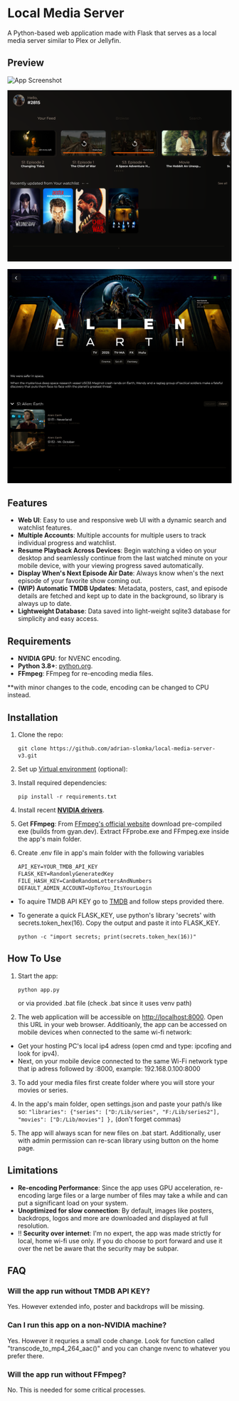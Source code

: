 # Local Media Server

A Python-based web application made with Flask that serves as a local media server similar to Plex or Jellyfin.

## Preview

![App Screenshot](https://raw.githubusercontent.com/adrian-slomka/local-media-server-v3/refs/heads/main/___preview/Screenshot%202025-08-18%20at%2010-13-22%20Stream%20Movies%20&%20TV%20Shows.png)

![App Screenshot](https://raw.githubusercontent.com/adrian-slomka/local-media-server-v3/refs/heads/main/___preview/Screenshot%202025-08-18%20at%2010-13-11%20Stream%20Movies%20&%20TV%20Shows.png)

![App Screenshot](https://raw.githubusercontent.com/adrian-slomka/local-media-server-v3/refs/heads/main/___preview/Screenshot%202025-08-18%20at%2010-14-04%20Stream%20Movies%20&%20TV%20Shows.png)


## Features

- **Web UI**: Easy to use and responsive web UI with a dynamic search and watchlist features.
- **Multiple Accounts**: Multiple accounts for multiple users to track individual progress and watchlist.
- **Resume Playback Across Devices**: Begin watching a video on your desktop and seamlessly continue from the last watched minute on your mobile device, with your viewing progress saved automatically.
- **Display When's Next Episode Air Date**: Always know when's the next episode of your favorite show coming out.
- **(WIP) Automatic TMDB Updates**: Metadata, posters, cast, and episode details are fetched and kept up to date in the background, so library is always up to date.
- **Lightweight Database**: Data saved into light-weight sqlite3 database for simplicity and easy access.

## Requirements

- **NVIDIA GPU**: for NVENC encoding.
- **Python 3.8+**: [python.org](https://www.python.org/downloads/).
- **FFmpeg**: FFmpeg for re-encoding media files.

**with minor changes to the code, encoding can be changed to CPU instead.

## Installation

1. Clone the repo:

    ```
    git clone https://github.com/adrian-slomka/local-media-server-v3.git
    ```

2. Set up [Virtual environment](https://docs.python.org/3/library/venv.html) (optional):


3. Install required dependencies:

    ```
    pip install -r requirements.txt
    ```


4. Install recent [**NVIDIA drivers**](https://www.nvidia.com/en-us/drivers/).


5. Get **FFmpeg**: From [FFmpeg's official website](https://ffmpeg.org/download.html) download pre-compiled exe (builds from gyan.dev). Extract FFprobe.exe and FFmpeg.exe inside the app's main folder.


6. Create .env file in app's main folder with the following variables

    ```
    API_KEY=YOUR_TMDB_API_KEY
    FLASK_KEY=RandomlyGeneratedKey
    FILE_HASH_KEY=CanBeRandomLettersAndNumbers
    DEFAULT_ADMIN_ACCOUNT=UpToYou_ItsYourLogin
    ```

- To aquire TMDB API KEY go to [TMDB](https://developer.themoviedb.org/docs/getting-started) and follow steps provided there.

- To generate a quick FLASK_KEY, use python's library 'secrets' with secrets.token_hex(16). Copy the output and paste it into FLASK_KEY.

    ```
    python -c "import secrets; print(secrets.token_hex(16))"
    ```




## How To Use

1. Start the app:

    ```
    python app.py
    ```

    or via provided .bat file (check .bat since it uses venv path)

2. The web application will be accessible on [http://localhost:8000](http://localhost:8000). Open this URL in your web browser. 
Additioanly, the app can be accessed on mobile devices when connected to the same wi-fi network:
- Get your hosting PC's local ip4 adress (open cmd and type: ipcofing and look for ipv4). 
- Next, on your mobile device connected to the same Wi-Fi network type that ip adress followed by :8000, example: 192.168.0.100:8000

3. To add your media files first create folder where you will store your movies or series. 
        
4. In the app's main folder, open settings.json and paste your path/s like so: ```"libraries": {"series": ["D:/Lib/series", "F:/Lib/series2"], "movies": ["D:/Lib/movies"] },``` (don't forget commas)

5. The app will always scan for new files on .bat start. Additionally, user with admin permission can re-scan library using button on the home page.

## Limitations

- **Re-encoding Performance**: Since the app uses GPU acceleration, re-encoding large files or a large number of files may take a while and can put a significant load on your system.
- **Unoptimized for slow connection**: By default, images like posters, backdrops, logos and more are downloaded and displayed at full resolution. 
- !! **Security over internet**: I'm no expert, the app was made strictly for local, home wi-fi use only. If you do choose to port forward and use it over the net be aware that the security may be subpar.


## FAQ

### Will the app run without TMDB API KEY?
Yes. However extended info, poster and backdrops will be missing.

### Can I run this app on a non-NVIDIA machine?
Yes. However it requries a small code change. Look for function called "transcode_to_mp4_264_aac()" and you can change nvenc to whatever you prefer there.

### Will the app run without FFmpeg?
No. This is needed for some critical processes.
